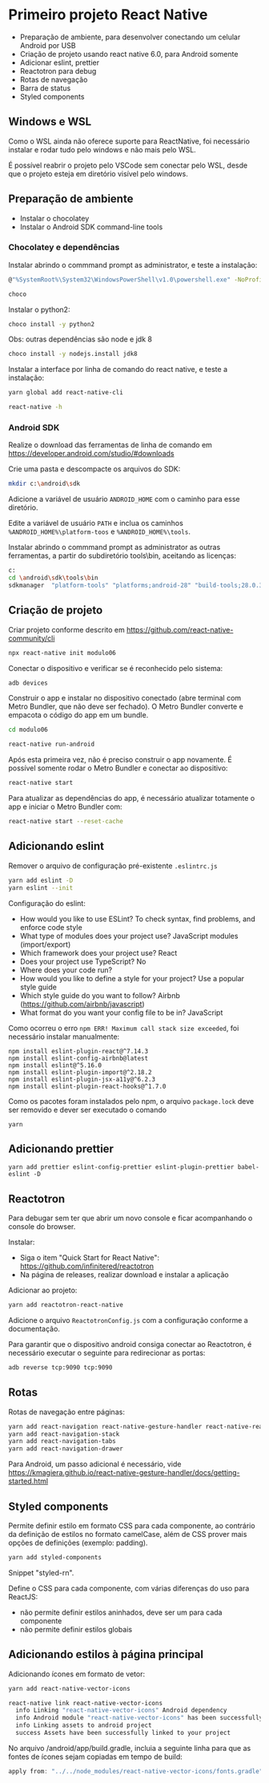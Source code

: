 # Primeiro projeto React Native

- Preparação de ambiente, para desenvolver conectando um celular Android por USB
- Criação de projeto usando react native 6.0, para Android somente
- Adicionar eslint, prettier
- Reactotron para debug
- Rotas de navegação
- Barra de status
- Styled components

## Windows e WSL

Como o WSL ainda não oferece suporte para ReactNative, foi necessário instalar e rodar tudo pelo windows e não mais pelo WSL.

É possível reabrir o projeto pelo VSCode sem conectar pelo WSL, desde que o projeto esteja em diretório visível pelo windows.

## Preparação de ambiente

- Instalar o chocolatey
- Instalar o Android SDK command-line tools

### Chocolatey e dependências

Instalar abrindo o commmand prompt as administrator, e teste a instalação:
```bash
@"%SystemRoot%\System32\WindowsPowerShell\v1.0\powershell.exe" -NoProfile -InputFormat None -ExecutionPolicy Bypass -Command "iex ((New-Object System.Net.WebClient).DownloadString('https://chocolatey.org/install.ps1'))" && SET "PATH=%PATH%;%ALLUSERSPROFILE%\chocolatey\bin"

choco
```

Instalar o python2:
```bash
choco install -y python2
```

Obs: outras dependências são node e jdk 8
```bash
choco install -y nodejs.install jdk8
```

Instalar a interface por linha de comando do react native, e teste a instalação:
```bash
yarn global add react-native-cli

react-native -h
```

### Android SDK
Realize o download das ferramentas de linha de comando em https://developer.android.com/studio/#downloads

Crie uma pasta e descompacte os arquivos do SDK:
 ```bash
mkdir c:\android\sdk
```

Adicione a variável de usuário ```ANDROID_HOME``` com o caminho para esse diretório.

Edite a variável de usuário ```PATH``` e inclua os caminhos ```%ANDROID_HOME%\platform-toos``` e ```%ANDROID_HOME%\tools```.

Instalar abrindo o commmand prompt as administrator as outras ferramentas, a partir do subdiretório tools\bin, aceitando as licenças:
```bash
c:
cd \android\sdk\tools\bin
sdkmanager  "platform-tools" "platforms;android-28" "build-tools;28.0.3"
```

## Criação de projeto
Criar projeto conforme descrito em https://github.com/react-native-community/cli
```bash
npx react-native init modulo06
```

Conectar o dispositivo e verificar se é reconhecido pelo sistema:
```bash
adb devices
```

Construir o app e instalar no dispositivo conectado (abre terminal com Metro Bundler, que não deve ser fechado). O Metro Bundler converte e empacota o código do app em um bundle. 
```bash
cd modulo06

react-native run-android
```

Após esta primeira vez, não é preciso construir o app novamente. É possível somente rodar o Metro Bundler e conectar ao dispositivo:
```bash
react-native start
```

Para atualizar as dependências do app, é necessário atualizar totamente o app e iniciar o Metro Bundler com:
```bash
react-native start --reset-cache
```


## Adicionando eslint

Remover o arquivo de configuração pré-existente ```.eslintrc.js```

```bash
yarn add eslint -D
yarn eslint --init
```

Configuração do eslint:

- How would you like to use ESLint? To check syntax, find problems, and enforce code style
- What type of modules does your project use? JavaScript modules (import/export)
- Which framework does your project use? React
- Does your project use TypeScript? No
- Where does your code run?
- How would you like to define a style for your project? Use a popular style guide
- Which style guide do you want to follow? Airbnb (https://github.com/airbnb/javascript)
- What format do you want your config file to be in? JavaScript

Como ocorreu o erro `npm ERR! Maximum call stack size exceeded`, foi necessário instalar manualmente:

```
npm install eslint-plugin-react@^7.14.3
npm install eslint-config-airbnb@latest
npm install eslint@^5.16.0
npm install eslint-plugin-import@^2.18.2
npm install eslint-plugin-jsx-a11y@^6.2.3
npm install eslint-plugin-react-hooks@^1.7.0
```

Como os pacotes foram instalados pelo npm, o arquivo ```package.lock``` deve ser removido e dever ser executado o comando
```
yarn
```

## Adicionando prettier
```
yarn add prettier eslint-config-prettier eslint-plugin-prettier babel-eslint -D
```

## Reactotron
Para debugar sem ter que abrir um novo console e ficar acompanhando o console do browser.

Instalar:
 - Siga o item "Quick Start for React Native":
https://github.com/infinitered/reactotron
 - Na página de releases, realizar download e instalar a aplicação

Adicionar ao projeto:
```bash
yarn add reactotron-react-native
```

Adicione o arquivo ```ReactotronConfig.js``` com a configuração conforme a documentação.

Para garantir que o dispositivo android consiga conectar ao Reactotron, é necessário executar o seguinte para redirecionar as portas:
```bash
adb reverse tcp:9090 tcp:9090
```

## Rotas
Rotas de navegação entre páginas:
```bash
yarn add react-navigation react-native-gesture-handler react-native-reanimated
yarn add react-navigation-stack
yarn add react-navigation-tabs
yarn add react-navigation-drawer
```

Para Android, um passo adicional é necessário, vide https://kmagiera.github.io/react-native-gesture-handler/docs/getting-started.html

## Styled components
Permite definir estilo em formato CSS para cada componente, ao contrário da definição de estilos no formato camelCase, além de CSS prover mais opções de definições (exemplo: padding).

```bash
yarn add styled-components
```
Snippet "styled-rn".

Define o CSS para cada componente, com várias diferenças do uso para ReactJS:
- não permite definir estilos aninhados, deve ser um para cada componente
- não permite definir estilos globais

## Adicionando estilos à página principal
Adicionando ícones em formato de vetor:
```bash
yarn add react-native-vector-icons

react-native link react-native-vector-icons
  info Linking "react-native-vector-icons" Android dependency
  info Android module "react-native-vector-icons" has been successfully linked
  info Linking assets to android project
  success Assets have been successfully linked to your project
```

No arquivo /android/app/build.gradle, incluia a seguinte linha para que as fontes de ícones sejam copiadas em tempo de build:
```groovy
apply from: "../../node_modules/react-native-vector-icons/fonts.gradle"
```
